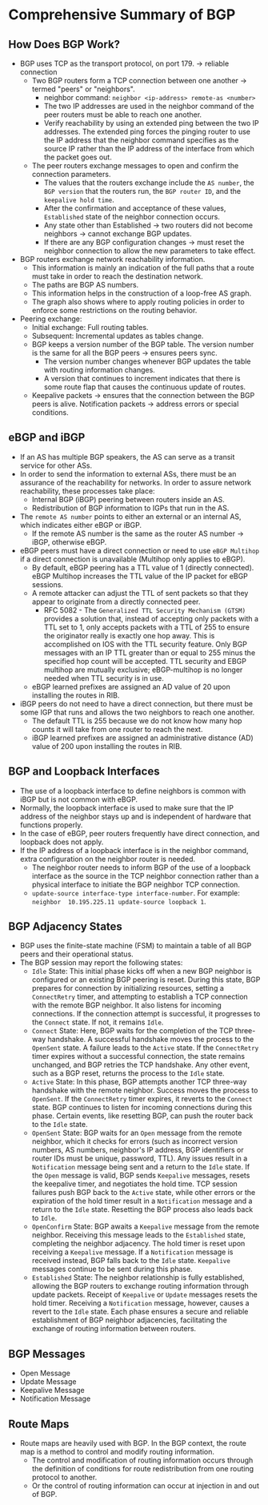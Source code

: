 # Comprehensive Summary of BGP

## How Does BGP Work?
- BGP uses TCP as the transport protocol, on port 179. -> reliable connection
  - Two BGP routers form a TCP connection between one another -> termed "peers" or "neighbors".
    - neighbor command: `neighbor <ip-address> remote-as <number>`
    - The two IP addresses are used in the neighbor command of the peer routers must be able to reach one another.
    - Verify reachability by using an extended ping between the two IP addresses. The extended ping forces the pinging router to use the IP address that the neighbor command specifies as the source IP rather than the IP address of the interface from which the packet goes out.
  - The peer routers exchange messages to open and confirm the connection parameters.
    - The values that the routers exchange include the `AS number`, the `BGP version` that the routers run, the `BGP router ID`, and the `keepalive hold time`.
    - After the confirmation and acceptance of these values, `Established` state of the neighbor connection occurs.
    - Any state other than Established -> two routers did not become neighbors -> cannot exchange BGP updates.
    - If there are any BGP configuration changes -> must reset the neighbor connection to allow the new parameters to take effect.
- BGP routers exchange network reachability information.
  - This information is mainly an indication of the full paths that a route must take in order to reach the destination network.
  - The paths are BGP AS numbers.
  - This information helps in the construction of a loop-free AS graph.
  - The graph also shows where to apply routing policies in order to enforce some restrictions on the routing behavior.
- Peering exchange:
  - Initial exchange: Full routing tables.
  - Subsequent: Incremental updates as tables change.
  - BGP keeps a version number of the BGP table. The version number is the same for all the BGP peers -> ensures peers sync.
    - The version number changes whenever BGP updates the table with routing information changes.
    - A version that continues to increment indicates that there is some route flap that causes the continuous update of routes.
  - Keepalive packets -> ensures that the connection between the BGP peers is alive. Notification packets -> address errors or special conditions.
 
## eBGP and iBGP
- If an AS has multiple BGP speakers, the AS can serve as a transit service for other ASs.
- In order to send the information to external ASs, there must be an assurance of the reachability for networks. In order to assure network reachability, these processes take place:
  - Internal BGP (iBGP) peering between routers inside an AS.
  - Redistribution of BGP information to IGPs that run in the AS.
- The `remote AS number` points to either an external or an internal AS, which indicates either eBGP or iBGP.
  - If the remote AS number is the same as the router AS number -> iBGP, otherwise eBGP.
- eBGP peers must have a direct connection or need to use `eBGP Multihop` if a direct connection is unavailable (Multihop only applies to eBGP).
  - By default, eBGP peering has a TTL value of 1 (directly connected). eBGP Multihop increases the TTL value of the IP packet for eBGP sessions.
  - A remote attacker can adjust the TTL of sent packets so that they appear to originate from a directly connected peer.
    - RFC 5082 - The `Generalized TTL Security Mechanism (GTSM)` provides a solution that, instead of accepting only packets with a TTL set to 1, only accepts packets with a TTL of 255 to ensure the originator really is exactly one hop away. This is accomplished on IOS with the TTL security feature. Only BGP messages with an IP TTL greater than or equal to 255 minus the specified hop count will be accepted. TTL security and EBGP multihop are mutually exclusive; eBGP-multihop is no longer needed when TTL security is in use.
  - eBGP learned prefixes are assigned an AD value of 20 upon installing the routes in RIB.
- iBGP peers do not need to have a direct connection, but there must be some IGP that runs and allows the two neighbors to reach one another.
  - The default TTL is 255 because we do not know how many hop counts it will take from one router to reach the next.
  - iBGP learned prefixes are assigned an administrative distance (AD) value of 200 upon installing the routes in RIB.

## BGP and Loopback Interfaces
- The use of a loopback interface to define neighbors is common with iBGP but is not common with eBGP.
- Normally, the loopback interface is used to make sure that the IP address of the neighbor stays up and is independent of hardware that functions properly.
- In the case of eBGP, peer routers frequently have direct connection, and loopback does not apply.
- If the IP address of a loopback interface is in the neighbor command, extra configuration on the neighbor router is needed.
  - The neighbor router needs to inform BGP of the use of a loopback interface as the source in the TCP neighbor connection rather than a physical interface to initiate the BGP neighbor TCP connection.
  - `update-source interface-type interface-number`. For example: `neighbor  10.195.225.11 update-source loopback 1`.
 
## BGP Adjacency States
- BGP uses the finite-state machine (FSM) to maintain a table of all BGP peers and their operational status.
- The BGP session may report the following states:
  - `Idle` State: This initial phase kicks off when a new BGP neighbor is configured or an existing BGP peering is reset. During this state, BGP prepares for connection by initializing resources, setting a `ConnectRetry` timer, and attempting to establish a TCP connection with the remote BGP neighbor. It also listens for incoming connections. If the connection attempt is successful, it progresses to the `Connect` state. If not, it remains `Idle`.
  - `Connect` State: Here, BGP waits for the completion of the TCP three-way handshake. A successful handshake moves the process to the `OpenSent` state. A failure leads to the `Active` state. If the `ConnectRetry` timer expires without a successful connection, the state remains unchanged, and BGP retries the TCP handshake. Any other event, such as a BGP reset, returns the process to the `Idle` state.
  - `Active` State: In this phase, BGP attempts another TCP three-way handshake with the remote neighbor. Success moves the process to `OpenSent`. If the `ConnectRetry` timer expires, it reverts to the `Connect` state. BGP continues to listen for incoming connections during this phase. Certain events, like resetting BGP, can push the router back to the `Idle` state.
  - `OpenSent` State: BGP waits for an `Open` message from the remote neighbor, which it checks for errors (such as incorrect version numbers, AS numbers, neighbor's IP address, BGP identifiers or router IDs must be unique, password, TTL). Any issues result in a `Notification` message being sent and a return to the `Idle` state. If the `Open` message is valid, BGP sends `Keepalive` messages, resets the keepalive timer, and negotiates the hold time. TCP session failures push BGP back to the `Active` state, while other errors or the expiration of the hold timer result in a `Notification` message and a return to the `Idle` state. Resetting the BGP process also leads back to `Idle`.
  - `OpenConfirm` State: BGP awaits a `Keepalive` message from the remote neighbor. Receiving this message leads to the `Established` state, completing the neighbor adjacency. The hold timer is reset upon receiving a `Keepalive` message. If a `Notification` message is received instead, BGP falls back to the `Idle` state. `Keepalive` messages continue to be sent during this phase.
  - `Established` State: The neighbor relationship is fully established, allowing the BGP routers to exchange routing information through update packets. Receipt of `Keepalive` or `Update` messages resets the hold timer. Receiving a `Notification` message, however, causes a revert to the `Idle` state.
Each phase ensures a secure and reliable establishment of BGP neighbor adjacencies, facilitating the exchange of routing information between routers.

## BGP Messages
- Open Message
- Update Message
- Keepalive Message
- Notification Message

## Route Maps
- Route maps are heavily used with BGP. In the BGP context, the route map is a method to control and modify routing information.
  - The control and modification of routing information occurs through the definition of conditions for route redistribution from one routing protocol to another.
  - Or the control of routing information can occur at injection in and out of BGP.
